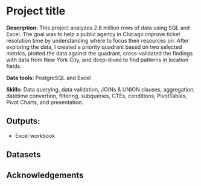 # Project title

**Description:** This project analyzes 2.8 million rows of data using SQL and Excel. The goal was to help a public agency in Chicago improve ticket resolution time by understanding where to focus their resources on. After exploring the data, I created a priority quadrant based on two selected metrics, plotted the data against the quadrant, cross-validated the findings with data from New York City, and deep-dived to find patterns in location fields.

**Data tools:** PostgreSQL and Excel

**Skills:** Data querying, data validation, JOINs & UNION clauses, aggregation, datetime convertion, filtering, subqueries, CTEs, conditions, PivotTables, Pivot Charts, and presentation.

**Outputs:**  
- 
- Excel workbook

## Datasets

## Acknowledgements
